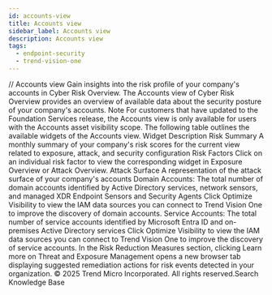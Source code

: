```yaml
---
id: accounts-view
title: Accounts view
sidebar_label: Accounts view
description: Accounts view
tags:
  - endpoint-security
  - trend-vision-one
---
```


/*<![CDATA[*/ $('#title').html($('meta[name=map-description]').attr('content')); /*]]>*/ Accounts view Gain insights into the risk profile of your company's accounts in Cyber Risk Overview. The Accounts view of Cyber Risk Overview provides an overview of available data about the security posture of your company's accounts. Note For customers that have updated to the Foundation Services release, the Accounts view is only available for users with the Accounts asset visibility scope. The following table outlines the available widgets of the Accounts view. Widget Description Risk Summary A monthly summary of your company's risk scores for the current view related to exposure, attack, and security configuration Risk Factors Click on an individual risk factor to view the corresponding widget in Exposure Overview or Attack Overview. Attack Surface A representation of the attack surface of your company's accounts Domain Accounts: The total number of domain accounts identified by Active Directory services, network sensors, and managed XDR Endpoint Sensors and Security Agents Click Optimize Visibility to view the IAM data sources you can connect to Trend Vision One to improve the discovery of domain accounts. Service Accounts: The total number of service accounts identified by Microsoft Entra ID and on-premises Active Directory services Click Optimize Visibility to view the IAM data sources you can connect to Trend Vision One to improve the discovery of service accounts. In the Risk Reduction Measures section, clicking Learn more on Threat and Exposure Management opens a new browser tab displaying suggested remediation actions for risk events detected in your organization. © 2025 Trend Micro Incorporated. All rights reserved.Search Knowledge Base